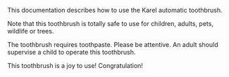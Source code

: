 This documentation describes how to use the Karel automatic toothbrush.

Note that this toothbrush is totally safe to use for children, adults, pets, wildlife or trees.

The toothbrush requires toothpaste. Please be attentive. An adult should supervise a child to operate this toothbrush.

This toothbrush is a joy to use! Congratulation!
